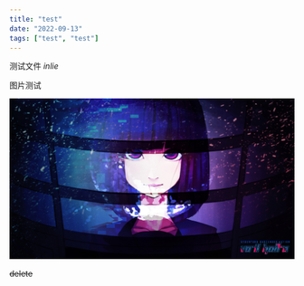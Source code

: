 ```yaml
---
title: "test"
date: "2022-09-13"
tags: ["test", "test"]
---
```


测试文件 $inlie$

<!-- excerpt -->

图片测试

![test](/assets/img/1.png)

~~delete~~
